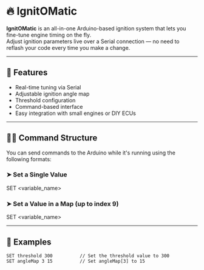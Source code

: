 # 🔥 IgnitOMatic

**IgnitOMatic** is an all-in-one Arduino-based ignition system that lets you fine-tune engine timing on the fly.  
Adjust ignition parameters live over a Serial connection — no need to reflash your code every time you make a change.

---

## 🚀 Features

- Real-time tuning via Serial
- Adjustable ignition angle map
- Threshold configuration
- Command-based interface
- Easy integration with small engines or DIY ECUs

---

## 🧑‍💻 Command Structure

You can send commands to the Arduino while it's running using the following formats:

### ➤ Set a Single Value
SET <variable_name> <value>
### ➤ Set a Value in a Map (up to index 9)
SET <variable_name> <index> <value>

---

## 🧪 Examples

```text
SET threshold 300          // Set the threshold value to 300
SET angleMap 3 15          // Set angleMap[3] to 15